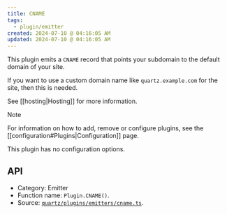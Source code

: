 ```yaml
---
title: CNAME
tags:
  - plugin/emitter
created: 2024-07-10 @ 04:16:05 AM
updated: 2024-07-10 @ 04:16:05 AM
---
```


This plugin emits a `CNAME` record that points your subdomain to the default domain of your site.

If you want to use a custom domain name like `quartz.example.com` for the site, then this is needed.

See [[hosting|Hosting]] for more information.

> [!note]
> For information on how to add, remove or configure plugins, see the [[configuration#Plugins|Configuration]] page.

This plugin has no configuration options.

## API

- Category: Emitter
- Function name: `Plugin.CNAME()`.
- Source: [`quartz/plugins/emitters/cname.ts`](https://github.com/jackyzha0/quartz/blob/v4/quartz/plugins/emitters/cname.ts).
